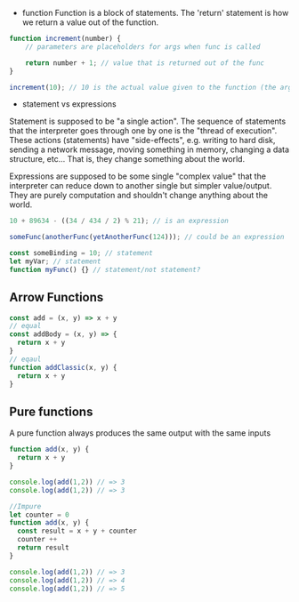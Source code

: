 -   function
    Function is a block of statements. The 'return' statement is how we return a value out of the function.

```js
function increment(number) {
	// parameters are placeholders for args when func is called

	return number + 1; // value that is returned out of the func
}

increment(10); // 10 is the actual value given to the function (the argument) when we call it (ask it to be executed)
```

-   statement vs expressions

Statement is supposed to be "a single action". The sequence of statements that the interpreter goes through one by one is the "thread of execution". These actions (statements) have "side-effects", e.g. writing to hard disk, sending a network message, moving something in memory, changing a data structure, etc... That is, they change something about the world.

Expressions are supposed to be some single "complex value" that the interpreter can reduce down to another single but simpler value/output. They are purely computation and shouldn't change anything about the world.

```js
10 + 89634 - ((34 / 434 / 2) % 21); // is an expression

someFunc(anotherFunc(yetAnotherFunc(124))); // could be an expression

const someBinding = 10; // statement
let myVar; // statement
function myFunc() {} // statement/not statement?
```

## Arrow Functions

```js
const add = (x, y) => x + y
// equal
const addBody = (x, y) => {
  return x + y
}
// eqaul
function addClassic(x, y) {
  return x + y
}
```

## Pure functions

A pure function always produces the same output with the same inputs

```js
function add(x, y) {
  return x + y
}

console.log(add(1,2)) // => 3
console.log(add(1,2)) // => 3
```

```js
//Impure
let counter = 0
function add(x, y) {
  const result = x + y + counter
  counter ++
  return result
}

console.log(add(1,2)) // => 3
console.log(add(1,2)) // => 4
console.log(add(1,2)) // => 5
```
